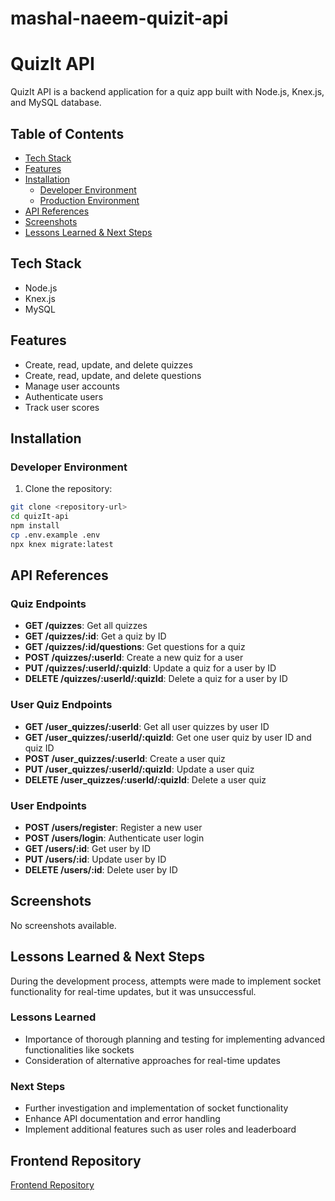 # mashal-naeem-quizit-api
# QuizIt API

QuizIt API is a backend application for a quiz app built with Node.js, Knex.js, and MySQL database.

## Table of Contents

- [Tech Stack](#tech-stack)
- [Features](#features)
- [Installation](#installation)
  - [Developer Environment](#developer-environment)
  - [Production Environment](#production-environment)
- [API References](#api-references)
- [Screenshots](#screenshots)
- [Lessons Learned & Next Steps](#lessons-learned--next-steps)

## Tech Stack

- Node.js
- Knex.js
- MySQL

## Features

- Create, read, update, and delete quizzes
- Create, read, update, and delete questions
- Manage user accounts
- Authenticate users
- Track user scores

## Installation

### Developer Environment

1. Clone the repository:

```bash
git clone <repository-url>
cd quizIt-api
npm install
cp .env.example .env
npx knex migrate:latest
```
## API References

### Quiz Endpoints

- **GET /quizzes**: Get all quizzes
- **GET /quizzes/:id**: Get a quiz by ID
- **GET /quizzes/:id/questions**: Get questions for a quiz
- **POST /quizzes/:userId**: Create a new quiz for a user
- **PUT /quizzes/:userId/:quizId**: Update a quiz for a user by ID
- **DELETE /quizzes/:userId/:quizId**: Delete a quiz for a user by ID

### User Quiz Endpoints

- **GET /user_quizzes/:userId**: Get all user quizzes by user ID
- **GET /user_quizzes/:userId/:quizId**: Get one user quiz by user ID and quiz ID
- **POST /user_quizzes/:userId**: Create a user quiz
- **PUT /user_quizzes/:userId/:quizId**: Update a user quiz
- **DELETE /user_quizzes/:userId/:quizId**: Delete a user quiz

### User Endpoints

- **POST /users/register**: Register a new user
- **POST /users/login**: Authenticate user login
- **GET /users/:id**: Get user by ID
- **PUT /users/:id**: Update user by ID
- **DELETE /users/:id**: Delete user by ID

## Screenshots

No screenshots available.

## Lessons Learned & Next Steps

During the development process, attempts were made to implement socket functionality for real-time updates, but it was unsuccessful.

### Lessons Learned
- Importance of thorough planning and testing for implementing advanced functionalities like sockets
- Consideration of alternative approaches for real-time updates

### Next Steps
- Further investigation and implementation of socket functionality
- Enhance API documentation and error handling
- Implement additional features such as user roles and leaderboard

## Frontend Repository

[Frontend Repository](<https://github.com/mashalnaeem/mashal-naeem-quizit>)

